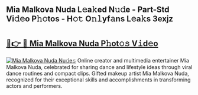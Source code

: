 ## Mia Malkova Nuda L𝚎a𝚔ed N𝚞𝚍e - Part-Std Vi𝚍𝚎o P𝚑𝚘tos - H𝚘𝚝 O𝚗𝚕yf𝚊ns L𝚎a𝚔s 3exjz

# <h2><a href="http://kfdyeyk.oniu.top/?m=Mia+Malkova+Nuda">🔗👉 🔴 Mia Malkova Nuda P𝚑ot𝚘𝚜 V𝚒d𝚎o</a></h2>

[![Mia Malkova Nuda Nu𝚍e𝚜](https://i.imgur.com/0qMVB7G.gif)](http://kfdyeyk.oniu.top/?m=Mia+Malkova+Nuda)
Online creator and multimedia entertainer Mia Malkova Nuda, celebrated for sharing dance and lifestyle ideas through viral dance routines and compact clips. Gifted makeup artist Mia Malkova Nuda, recognized for their exceptional skills and accomplishments in transforming actors and performers.  
